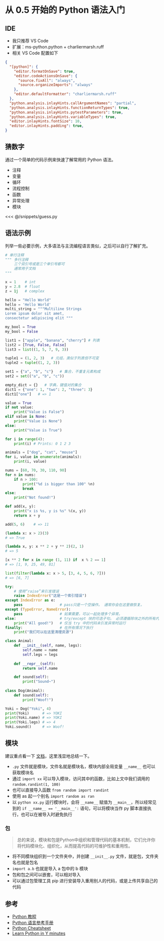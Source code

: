 # 从 0.5 开始的 Python 语法入门

## IDE

- 我只推荐 VS Code
- 扩展：ms-python.python + charliermarsh.ruff
- 相关 VS Code 配置如下

```json
{
  "[python]": {
    "editor.formatOnSave": true,
    "editor.codeActionsOnSave": {
      "source.fixAll": "always",
      "source.organizeImports": "always"
    },
    "editor.defaultFormatter": "charliermarsh.ruff"
  },
  "python.analysis.inlayHints.callArgumentNames": "partial",
  "python.analysis.inlayHints.functionReturnTypes": true,
  "python.analysis.inlayHints.pytestParameters": true,
  "python.analysis.inlayHints.variableTypes": true,
  "editor.inlayHints.fontSize": 10,
  "editor.inlayHints.padding": true,
}
```


## 猜数字

通过一个简单的代码示例来快速了解常用的 Python 语法。

- 注释
- 变量
- 循环
- 流程控制
- 函数
- 异常处理
- 模块

<<< @/snippets/guess.py


## 语法示例

列举一些必要示例，大多语法与主流编程语言类似，之后可以自行了解扩充。

```py
# 单行注释
""" 多行注释
    三个双引号或是三个单引号都可
    通常用于文档
"""
```

```py
x = 1    # int
y = 2.8  # float
z = 1j   # complex

hello = "Hello World"
hello = 'Hello World'
multi_string = """Multiline Strings
Lorem ipsum dolor sit amet,
consectetur adipiscing elit """

my_bool = True 
my_bool = False

list1 = ["apple", "banana", "cherry"] # 列表
list2 = [True, False, False]
list3 = list((1, 5, 7, 9, 3))

tuple1 = (1, 2, 3)   # 元组，类似于列表但不可变
tuple2 = tuple((1, 2, 3))

set1 = {"a", "b", "c"}   # 集合，不重复元素构成
set2 = set(("a", "b", "c"))

empty_dict = {}   # 字典，键值对的集合
dict1 = {"one": 1, "two": 2, "three": 3}
dict1["one"]   # => 1
```


```py
value = True
if not value:
    print("Value is False")
elif value is None:
    print("Value is None")
else:
    print("Value is True")
```

```py
for i in range(4):
    print(i) # Prints: 0 1 2 3
```

```py
animals = ["dog", "cat", "mouse"]
for i, value in enumerate(animals):
    print(i, value)
```

```py
nums = [60, 70, 30, 110, 90]
for n in nums:
    if n > 100:
        print("%d is bigger than 100" %n)
        break
else:
    print("Not found!")
```

```py
def add(x, y):
    print("x is %s, y is %s" %(x, y))
    return x + y

add(5, 6)    # => 11
```

```py
(lambda x: x > 2)(3)
# => True

(lambda x, y: x ** 2 + y ** 2)(2, 1)
# => 5

[x ** 2 for x in range (1, 11) if  x % 2 == 1]
# => [1, 9, 25, 49, 81]

list(filter(lambda x: x > 5, [3, 4, 5, 6, 7]))
# => [6, 7]
```

```py
try:
    # 使用“raise”来引发错误
    raise IndexError("这是一个索引错误")
except IndexError as e:
    pass                 # pass只是一个空操作。 通常你会在这里做恢复。
except (TypeError, NameError):
    pass                 # 如果需要，可以一起处理多个异常。
else:                    # try/except 块的可选子句。 必须遵循除块之外的所有内容
    print("All good!")   # 仅当 try 中的代码未引发异常时运行
finally:                 # 在所有情况下执行
    print("我们可以在这里清理资源")
```

```py
class Animal: 
    def __init__(self, name, legs):
        self.name = name
        self.legs = legs
    
    def __repr__(self):
        return self.name

    def sound(self):
        print("Sound~")
        
class Dog(Animal):
    def sound(self):
        print("Woof!")

Yoki = Dog("Yoki", 4)
print(Yoki)      # => YOKI
print(Yoki.name) # => YOKI
print(Yoki.legs) # => 4
Yoki.sound()     # => Woof!
```


## 模块

建议重点看一下 [文档](https://docs.python.org/zh-cn/3/tutorial/modules.html)，这里浅显地总结一下。

- `.py` 文件就是模块，文件名就是模块名，模块内部全局变量 `__name__` 也可以获取模块名
- 通过 `import xx` 可以导入模块，访问其中的函数，比如上文中我们调用的 `random.randint(1, 100)`
- 也可以直接导入函数 `from random import randint`
- 使用 as 起一个别名 `import random as ran`
- 以 `python xx.py` 运行模块时，会将 `__name__` 赋值为 `__main__`，所以经常见到的 `if __name__ == '__main__':` 语句，可以将模块当作 py 脚本直接执行，也可以在被导入时避免执行

### 包

> 总的来说，模块和包是Python中组织和管理代码的基本机制，它们允许你将代码模块化、组织化，从而提高代码的可维护性和重用性。

- 将不同模块组织到一个文件夹中，并创建 `__init__.py` 文件，就是包，文件夹名也就是包名
- `import a.b` 也就是导入 a 包中的 b 模块
- 包和包之间可以嵌套，可以相对导入
- 可以通过包管理工具 pip 进行安装导入重用别人的代码，或是上传共享自己的代码

## 参考

- [Python 教程](https://docs.python.org/zh-cn/3/tutorial/index.html)
- [Python 语言参考手册](https://docs.python.org/zh-cn/3/reference/index.html)
- [Python Cheatsheet](https://quickref.me/python.html)
- [Learn Python in Y minutes](https://learnxinyminutes.com/docs/python/)
